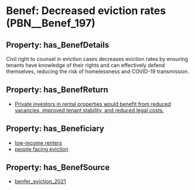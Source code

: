 # Benef: __Decreased eviction rates__ (PBN__Benef_197)

## Property: has_BenefDetails

Civil right to counsel in eviction cases decreases eviction rates by ensuring tenants have knowledge of their rights and can effectively defend themselves, reducing the risk of homelessness and COVID-19 transmission.

## Property: has_BenefReturn

* [Private investors in rental properties would benefit from reduced vacancies, improved tenant stability, and reduced legal costs.](../BenefReturn/PBN__BenefReturn_201)

## Property: has_Beneficiary

* [low-income renters](../Stakeholder/PBN__Stakeholder_112)
* [people facing eviction](../Stakeholder/PBN__Stakeholder_113)

## Property: has_BenefSource

* [benfer_eviction_2021](../Article/PBN__Article_43)

